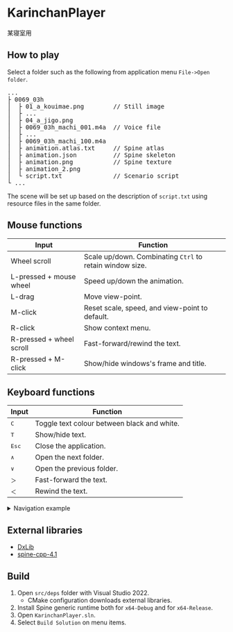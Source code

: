 # KarinchanPlayer
某寝室用

## How to play

Select a folder such as the following from application menu `File->Open folder`.

<pre>
...
├ 0069_03h
│  ├ 01_a_kouimae.png        // Still image
│  ├ ...
│  ├ 04_a_jigo.png
│  ├ 0069_03h_machi_001.m4a  // Voice file
│  ├ ...
│  ├ 0069_03h_machi_100.m4a
│  ├ animation.atlas.txt     // Spine atlas
│  ├ animation.json          // Spine skeleton
│  ├ animation.png           // Spine texture
│  ├ animation_2.png
│  └ script.txt              // Scenario script
└ ...
</pre>

The scene will be set up based on the description of `script.txt` using resource files in the same folder.

## Mouse functions

| Input | Function |
| --- | --- |
| Wheel scroll | Scale up/down. Combinating `Ctrl` to retain window size. |
| L-pressed + mouse wheel | Speed up/down the animation. |
| L-drag | Move view-point. |
| M-click | Reset scale, speed, and view-point to default. |
| R-click | Show context menu. |
| R-pressed + wheel scroll | Fast-forward/rewind the text. |
| R-pressed + M-click | Show/hide windows's frame and title. |

## Keyboard functions

| Input | Function |
| --- | --- |
| <kbd>C</kbd> | Toggle text colour between black and white. |
| <kbd>T</kbd> | Show/hide text. |
| <kbd>Esc</kbd> | Close the application. |
| <kbd>∧</kbd> | Open the next folder. |
| <kbd>∨</kbd> | Open the previous folder. |
| <kbd>＞</kbd> | Fast-forward the text. |
| <kbd>＜</kbd> | Rewind the text. |

<details><summary>Navigation example</summary>
 
- When `0069_03h` is opened, `∨` key opens `0071_03h`, and `∧` key `0068_03h`.

<pre>
...
├ 0068_03h
│  └ ...
├ 0069_03h
│  └ ...
├ 0071_03h
│  └ ...
└ ...
</pre>

</details>

## External libraries

- [DxLib](https://dxlib.xsrv.jp)
- [spine-cpp-4.1](https://github.com/EsotericSoftware/spine-runtimes/tree/4.1)

## Build

1. Open `src/deps` folder with Visual Studio 2022.
    - CMake configuration downloads external libraries.
2. Install Spine generic runtime both for `x64-Debug` and for `x64-Release`.
3. Open `KarinchanPlayer.sln`.
4. Select `Build Solution` on menu items.
